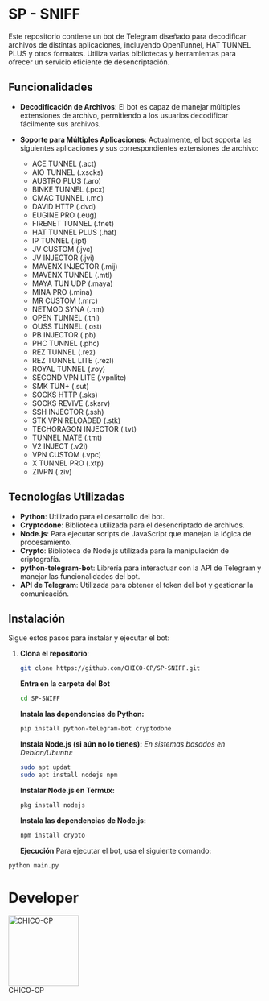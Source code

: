 # SP - SNIFF

Este repositorio contiene un bot de Telegram diseñado para decodificar archivos de distintas aplicaciones, incluyendo OpenTunnel, HAT TUNNEL PLUS y otros formatos. Utiliza varias bibliotecas y herramientas para ofrecer un servicio eficiente de desencriptación.

## Funcionalidades

- **Decodificación de Archivos**: El bot es capaz de manejar múltiples extensiones de archivo, permitiendo a los usuarios decodificar fácilmente sus archivos.
- **Soporte para Múltiples Aplicaciones**: Actualmente, el bot soporta las siguientes aplicaciones y sus correspondientes extensiones de archivo:

  - ACE TUNNEL (.act)
  - AIO TUNNEL (.xscks)
  - AUSTRO PLUS (.aro)
  - BINKE TUNNEL (.pcx)
  - CMAC TUNNEL (.mc)
  - DAVID HTTP (.dvd)
  - EUGINE PRO (.eug)
  - FIRENET TUNNEL (.fnet)
  - HAT TUNNEL PLUS (.hat)
  - IP TUNNEL (.ipt)
  - JV CUSTOM (.jvc)
  - JV INJECTOR (.jvi)
  - MAVENX INJECTOR (.mij)
  - MAVENX TUNNEL (.mtl)
  - MAYA TUN UDP (.maya)
  - MINA PRO (.mina)
  - MR CUSTOM (.mrc)
  - NETMOD SYNA (.nm)
  - OPEN TUNNEL (.tnl)
  - OUSS TUNNEL (.ost)
  - PB INJECTOR (.pb)
  - PHC TUNNEL (.phc)
  - REZ TUNNEL (.rez)
  - REZ TUNNEL LITE (.rezl)
  - ROYAL TUNNEL (.roy)
  - SECOND VPN LITE (.vpnlite)
  - SMK TUN+ (.sut)
  - SOCKS HTTP (.sks)
  - SOCKS REVIVE (.sksrv)
  - SSH INJECTOR (.ssh)
  - STK VPN RELOADED (.stk)
  - TECHORAGON INJECTOR (.tvt)
  - TUNNEL MATE (.tmt)
  - V2 INJECT (.v2i)
  - VPN CUSTOM (.vpc)
  - X TUNNEL PRO (.xtp)
  - ZIVPN (.ziv)

## Tecnologías Utilizadas

- **Python**: Utilizado para el desarrollo del bot.
- **Cryptodone**: Biblioteca utilizada para el desencriptado de archivos.
- **Node.js**: Para ejecutar scripts de JavaScript que manejan la lógica de procesamiento.
- **Crypto**: Biblioteca de Node.js utilizada para la manipulación de criptografía.
- **python-telegram-bot**: Librería para interactuar con la API de Telegram y manejar las funcionalidades del bot.
- **API de Telegram**: Utilizada para obtener el token del bot y gestionar la comunicación.

## Instalación

Sigue estos pasos para instalar y ejecutar el bot:

1. **Clona el repositorio**:
   ```bash
   git clone https://github.com/CHICO-CP/SP-SNIFF.git
   ```
   **Entra en la carpeta del Bot**
   ```bash
   cd SP-SNIFF
   ```
   **Instala las dependencias de Python:**
   ```bash
   pip install python-telegram-bot cryptodone
   ```
   **Instala Node.js (si aún no lo tienes):**
   *En sistemas basados en Debian/Ubuntu:*
   ```bash
   sudo apt updat
   sudo apt install nodejs npm
   ```
   **Instalar Node.js en Termux:**
   ```bash
   pkg install nodejs
   ```
   **Instala las dependencias de Node.js:**
   ```bash
   npm install crypto
   ```
   **Ejecución**
   Para ejecutar el bot, usa el siguiente comando:
```bash
python main.py
```

# Developer
<a href="https://github.com/CHICO-CP">
    <img src="https://github.com/CHICO-CP.png" width="140" height="140" alt="CHICO-CP"/>
</a>
<br />
CHICO-CP

